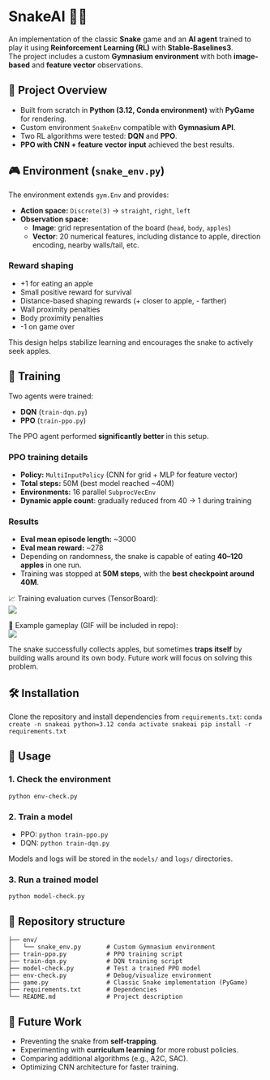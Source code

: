 # SnakeAI 🐍🤖

An implementation of the classic **Snake** game and an **AI agent** trained to play it using **Reinforcement Learning (RL)** with **Stable-Baselines3**.  
The project includes a custom **Gymnasium environment** with both **image-based** and **feature vector** observations.

## 📌 Project Overview
- Built from scratch in **Python (3.12, Conda environment)** with **PyGame** for rendering.
- Custom environment `SnakeEnv` compatible with **Gymnasium API**.
- Two RL algorithms were tested: **DQN** and **PPO**.
- **PPO with CNN + feature vector input** achieved the best results.

## 🎮 Environment (`snake_env.py`)
The environment extends `gym.Env` and provides:
- **Action space:** `Discrete(3)` → `straight`, `right`, `left`
- **Observation space:**
    - **Image**: grid representation of the board (`head`, `body`, `apples`)
    - **Vector**: 20 numerical features, including distance to apple, direction encoding, nearby walls/tail, etc.

### Reward shaping

- +1 for eating an apple
- Small positive reward for survival
- Distance-based shaping rewards (+ closer to apple, - farther)
- Wall proximity penalties
- Body proximity penalties
- -1 on game over

This design helps stabilize learning and encourages the snake to actively seek apples.

## 🤖 Training
Two agents were trained:
- **DQN** (`train-dqn.py`)
- **PPO** (`train-ppo.py`)

The PPO agent performed **significantly better** in this setup.

### PPO training details
- **Policy:** `MultiInputPolicy` (CNN for grid + MLP for feature vector)
- **Total steps:** 50M (best model reached ~40M)
- **Environments:** 16 parallel `SubprocVecEnv`
- **Dynamic apple count**: gradually reduced from 40 → 1 during training

### Results
- **Eval mean episode length:** ~3000
- **Eval mean reward:** ~278
- Depending on randomness, the snake is capable of eating **40–120 apples** in one run.
- Training was stopped at **50M steps**, with the **best checkpoint around 40M**.

📈 Training evaluation curves (TensorBoard):  
![](Pasted%20image%2020250902210444.png)

🎥 Example gameplay (GIF will be included in repo):  
![](snake%20demo.gif)

The snake successfully collects apples, but sometimes **traps itself** by building walls around its own body. Future work will focus on solving this problem.

## 🛠 Installation
Clone the repository and install dependencies from `requirements.txt`:
`conda create -n snakeai python=3.12 conda activate snakeai pip install -r requirements.txt`

## 🚀 Usage
### 1. Check the environment
`python env-check.py`

### 2. Train a model
- PPO:
    `python train-ppo.py`
- DQN:
    `python train-dqn.py`
    
Models and logs will be stored in the `models/` and `logs/` directories.

### 3. Run a trained model
`python model-check.py`

## 📂 Repository structure

```
├── env/  
│   └── snake_env.py       # Custom Gymnasium environment
├── train-ppo.py           # PPO training script
├── train-dqn.py           # DQN training script
├── model-check.py         # Test a trained PPO model
├── env-check.py           # Debug/visualize environment
├── game.py                # Classic Snake implementation (PyGame)
├── requirements.txt       # Dependencies
└── README.md              # Project description
```

## 🔮 Future Work
- Preventing the snake from **self-trapping**.
- Experimenting with **curriculum learning** for more robust policies.
- Comparing additional algorithms (e.g., A2C, SAC).
- Optimizing CNN architecture for faster training.
